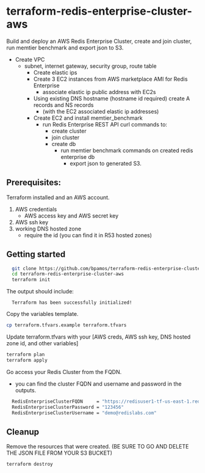 # terraform-redis-enterprise-cluster-aws

Build and deploy an AWS Redis Enterprise Cluster, create and join cluster, run memtier benchmark and export json to S3.

- Create VPC
    - subnet, internet gateway, security group, route table
        - Create elastic ips
        - Create 3 EC2 instances from AWS marketplace AMI for Redis Enterprise
            - associate elastic ip public address with EC2s
        - Using existing DNS hostname (hostname id required) create A records and NS records
            - (with the EC2 associated elastic ip addresses)
        - Create EC2 and install memtier_benchmark
            - run Redis Enterprise REST API curl commands to:
                - create cluster
                - join cluster
                - create db
                    - run memtier benchmark commands on created redis enterprise db
                        - export json to generated S3.

## Prerequisites:

Terraform installed and an AWS account.

1. AWS credentials
    - AWS access key and AWS secret key
2. AWS ssh key
3. working DNS hosted zone
    - require the id (you can find it in R53 hosted zones)

## Getting started

```bash
  git clone https://github.com/bpamos/terraform-redis-enterprise-cluster-aws
  cd terraform-redis-enterprise-cluster-aws
  terraform init
```
The output should include:
```text
  Terraform has been successfully initialized!
```
Copy the variables template.
```bash
cp terraform.tfvars.example terraform.tfvars
```
Update terraform.tfvars with your [AWS creds, AWS ssh key, DNS hosted zone id, and other variables]
```bash
terraform plan
terraform apply
```

Go access your Redis Cluster from the FQDN.
- you can find the cluster FQDN and username and password in the outputs.
```bash
  RedisEnterpriseClusterFQDN     = "https://redisuser1-tf-us-east-1.redisdemo.com:8443/"
  RedisEnterpriseClusterPassword = "123456"
  RedisEnterpriseClusterUsername = "demo@redislabs.com"
```

## Cleanup

Remove the resources that were created. (BE SURE TO GO AND DELETE THE JSON FILE FROM YOUR S3 BUCKET)

```bash
terraform destroy
```
